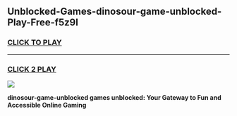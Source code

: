
## Unblocked-Games-dinosour-game-unblocked-Play-Free-f5z9l
<h3>
<a href="https://premium76.site?title=dinosour-game-unblocked&ref=10A">CLICK TO PLAY</a></h3>
<hr>

<h3>
<a href="https://premium76.site?title=dinosour-game-unblocked&ref=10A">CLICK 2 PLAY</a>
  
</h3>

<a href="https://premium76.site?title=dinosour-game-unblocked&ref=10A"><img src="https://clearcache.store/games.png"></a>


**dinosour-game-unblocked games unblocked: Your Gateway to Fun and Accessible Online Gaming**
